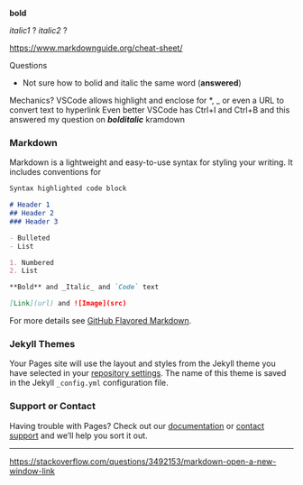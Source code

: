 **bold**

*italic1* ?
_italic2_ ?

https://www.markdownguide.org/cheat-sheet/

Questions
- Not sure how to bolid and italic the same word (**answered**)

Mechanics?
VSCode allows highlight and enclose for *, _ or even a URL to convert text to hyperlink
Even better VSCode has Ctrl+I and Ctrl+B and this answered my question on ***bolditalic***
kramdown

### Markdown

Markdown is a lightweight and easy-to-use syntax for styling your writing. It includes conventions for

```markdown
Syntax highlighted code block

# Header 1
## Header 2
### Header 3

- Bulleted
- List

1. Numbered
2. List

**Bold** and _Italic_ and `Code` text

[Link](url) and ![Image](src)
```

For more details see [GitHub Flavored Markdown](https://guides.github.com/features/mastering-markdown/).
### Jekyll Themes

Your Pages site will use the layout and styles from the Jekyll theme you have selected in your [repository settings](https://github.com/matthunt1984/my-tech-blog/settings). The name of this theme is saved in the Jekyll `_config.yml` configuration file.

### Support or Contact

Having trouble with Pages? Check out our [documentation](https://docs.github.com/categories/github-pages-basics/) or [contact support](https://support.github.com/contact) and we’ll help you sort it out.


------------------------

https://stackoverflow.com/questions/3492153/markdown-open-a-new-window-link